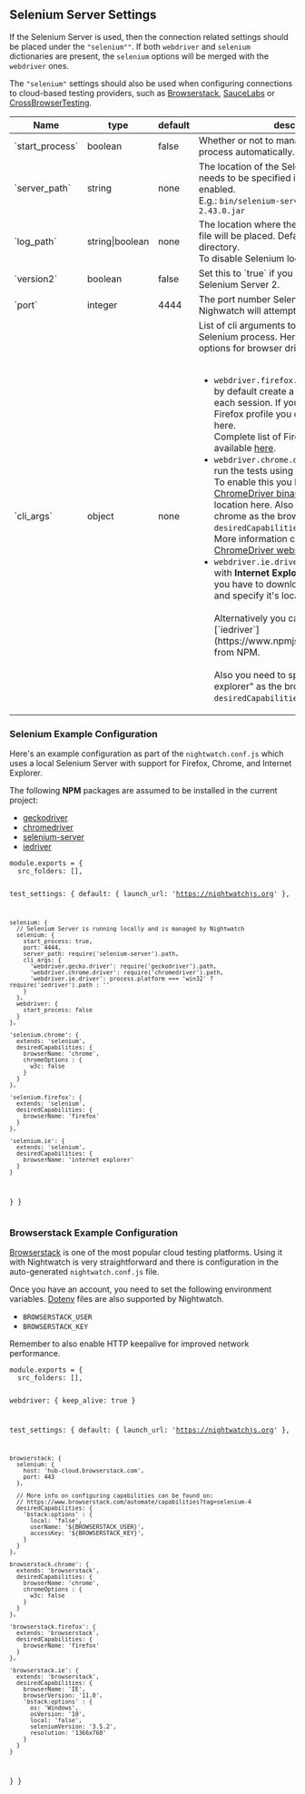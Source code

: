 ## Selenium Server Settings

If the Selenium Server is used, then the connection related settings should be placed under the `"selenium""`. If both `webdriver` and `selenium` dictionaries are present, the `selenium` options will be merged with the `webdriver` ones. 

The `"selenium"` settings should also be used when configuring connections to cloud-based testing providers, such as [Browserstack][1], [SauceLabs][2] or [CrossBrowserTesting][3]. 

<table class="table table-bordered table-striped">
<thead>
 <tr>
   <th style="width: 100px;">Name</th>
   <th style="width: 100px;">type</th>
   <th style="width: 50px;">default</th>
   <th>description</th>
 </tr>
</thead>
<tbody>
 <tr>
   <td>`start_process`</td>
   <td>boolean</td>
   <td>false</td>
   <td>Whether or not to manage the Selenium process automatically.</td>
 </tr>
 
 <tr>
   <td>`server_path`</td>
   <td>string</td>
   <td>none</td>
   <td>The location of the Selenium <code>jar</code> file. This needs to be specified if <code>start_process</code> is enabled.<br>E.g.: <code>bin/selenium-server-standalone-2.43.0.jar</code></td>
 </tr>
 
 <tr>
   <td>`log_path`</td>
   <td>string|boolean</td>
   <td>none</td>
   <td>The location where the Selenium <code>output.log</code> file will be placed. Defaults to current directory.<br>To disable Selenium logging, set this to <code>false</code></td>
 </tr>
 
 <tr>
   <td>`version2`</td>
   <td>boolean</td>
   <td>false</td>
   <td>Set this to `true` if you need to use legacy Selenium Server 2.</td>
 </tr>
 
 <tr>
   <td>`port`</td>
   <td>integer</td>
   <td>4444</td>
   <td>The port number Selenium will listen on and/or Nighwatch will attempt to connect to.</td>
 </tr>
 
 <tr>
   <td>`cli_args`</td>
   <td>object</td>
   <td>none</td>
   <td>List of cli arguments to be passed to the Selenium process. Here you can set various options for browser drivers, such as:<br><br>
     <ul>
       <li>
         <code>webdriver.firefox.profile</code>: Selenium will by default create a new Firefox profile for each session. If you wish to use an existing Firefox profile you can specify its name here.<br>
         Complete list of Firefox Driver arguments available <a href="https://github.com/SeleniumHQ/selenium/wiki/FirefoxDriver" target="_blank">here</a>.
       </li>
       <li>
         <code>webdriver.chrome.driver</code>: Nightwatch can run the tests using <strong>Chrome</strong> browser also. To enable this you have to download the <a href="http://chromedriver.storage.googleapis.com/index.html" target="_blank">ChromeDriver binary</a> and specify it's location here.
     Also don't forget to specify chrome as the browser name in the <code>desiredCapabilities</code> object.<br>
     More information can be found on the <a href="https://sites.google.com/a/chromium.org/chromedriver/" target="_blank">ChromeDriver website</a>.<br>
       </li>
       <li>
         <code>webdriver.ie.driver</code>:
         Nightwatch works with <strong>Internet Explorer</strong> also. To enable this you have to download the <a href=
         "https://github.com/SeleniumHQ/selenium/wiki/InternetExplorerDriver" target="_blank">IE Driver binary</a> and specify it's location here.<br><br>
         Alternatively you can install the package [`iedriver`](https://www.npmjs.com/package/iedriver) from NPM.<br><br>
     Also you need to specify "internet explorer" as the browser name in the <code>desiredCapabilities</code> object.
       </li>
     </ul>
   </td>
 </tr>
 </tbody>
</table>

### Selenium Example Configuration

Here's an example configuration as part of the `nightwatch.conf.js` which uses a local Selenium Server with support for Firefox, Chrome, and Internet Explorer. 

The following **NPM** packages are assumed to be installed in the current project:

- [geckodriver][4] 
- [chromedriver][5]
- [selenium-server][6]
- [iedriver][7]

<div class="sample-test">
<pre><code class="language-javascript">module.exports = {
  src_folders: [],
  
  test_settings: {
    default: {
      launch_url: 'https://nightwatchjs.org'
    },
    
    selenium: {
      // Selenium Server is running locally and is managed by Nightwatch
      selenium: {
        start_process: true,
        port: 4444,
        server_path: require('selenium-server').path,
        cli_args: {
          'webdriver.gecko.driver': require('geckodriver').path,
          'webdriver.chrome.driver': require('chromedriver').path,
          'webdriver.ie.driver': process.platform === 'win32' ? require('iedriver').path : ''
        }
      },
      webdriver: {
        start_process: false
      }
    },
    
    'selenium.chrome': {
      extends: 'selenium',
      desiredCapabilities: {
        browserName: 'chrome',
        chromeOptions : {
          w3c: false
        }
      }
    },

    'selenium.firefox': {
      extends: 'selenium',
      desiredCapabilities: {
        browserName: 'firefox'
      }
    },
    
    'selenium.ie': {
      extends: 'selenium',
      desiredCapabilities: {
        browserName: 'internet explorer'
      }
    }
  }
}</code></pre></div>

### Browserstack Example Configuration

[Browserstack][8] is one of the most popular cloud testing platforms. Using it with Nightwatch is very straightforward and there is configuration in the auto-generated `nightwatch.conf.js` file.

Once you have an account, you need to set the following environment variables. [Dotenv][9] files are also supported by Nightwatch.
- `BROWSERSTACK_USER`
- `BROWSERSTACK_KEY`  

Remember to also enable HTTP keepalive for improved network performance.

<div class="sample-test">
<pre><code class="language-javascript">module.exports = {
  src_folders: [],
  
  webdriver: {
    keep_alive: true
  }
    
  test_settings: {
    default: {
      launch_url: 'https://nightwatchjs.org'
    },
    
    browserstack: {
      selenium: {
        host: 'hub-cloud.browserstack.com',
        port: 443
      },

      // More info on configuring capabilities can be found on:
      // https://www.browserstack.com/automate/capabilities?tag=selenium-4
      desiredCapabilities: {
        'bstack:options' : {
          local: 'false',
          userName: '${BROWSERSTACK_USER}',
          accessKey: '${BROWSERSTACK_KEY}',
        }
      }
    },
    
    browserstack.chrome': {
      extends: 'browserstack',
      desiredCapabilities: {
        browserName: 'chrome',
        chromeOptions : {
          w3c: false
        }
      }
    },

    'browserstack.firefox': {
      extends: 'browserstack',
      desiredCapabilities: {
        browserName: 'firefox'
      }
    },

    'browserstack.ie': {
      extends: 'browserstack',
      desiredCapabilities: {
        browserName: 'IE',
        browserVersion: '11.0',
        'bstack:options' : {
          os: 'Windows',
          osVersion: '10',
          local: 'false',
          seleniumVersion: '3.5.2',
          resolution: '1366x768'
        }
      }
    }
  }
}</code></pre></div>

[1]:	https://browserstack.com
[2]:	https://saucelabs.com/
[3]:	https://crossbrowsertesting.com/
[4]:	https://www.npmjs.com/package/geckodriver
[5]:	https://www.npmjs.com/package/chromedriver
[6]:	https://www.npmjs.com/package/selenium-server
[7]:	https://www.npmjs.com/package/iedriver
[8]:	https://browserstack.com
[9]:	https://www.npmjs.com/package/dotenv